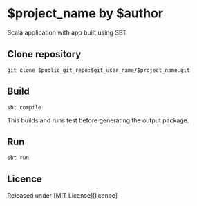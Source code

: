 # $project_name by $author

Scala application with app built using SBT

## Clone repository

```
git clone $public_git_repo:$git_user_name/$project_name.git
```

## Build

```
sbt compile
```

This builds and runs test before generating the output package.

## Run

```
sbt run
```

## Licence

Released under [MIT License][licence]
